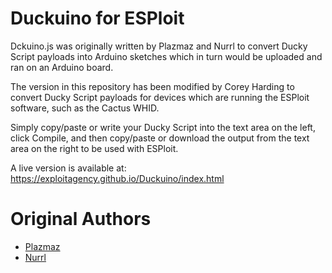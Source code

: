 # Duckuino for ESPloit  
  
Dckuino.js was originally written by Plazmaz and Nurrl to convert Ducky Script payloads into Arduino sketches which in turn would be uploaded and ran on an Arduino board.  
  
The version in this repository has been modified by Corey Harding to convert Ducky Script payloads for devices which are running the ESPloit software, such as the Cactus WHID.  
  
Simply copy/paste or write your Ducky Script into the text area on the left, click Compile, and then copy/paste or download the output from the text area on the right to be used with ESPloit.  

A live version is available at: https://exploitagency.github.io/Duckuino/index.html  
  
# Original Authors  
  - [Plazmaz](https://github.com/Plazmaz)  
  - [Nurrl](https://github.com/Nurrl)  

